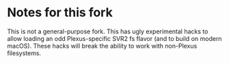 # Notes for this fork

This is not a general-purpose fork.  This has ugly experimental hacks to allow loading an odd Plexus-specific SVR2 fs flavor (and to build on modern macOS).  These hacks will break the ability to work with non-Plexus filesystems.
